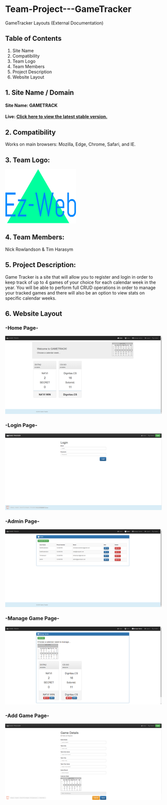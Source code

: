 # Team-Project---GameTracker
GameTracker Layouts (External Documentation)

## Table of Contents
  1. Site Name
  2. Compatibility
  3. Team Logo
  4. Team Members
  5. Project Description
  6. Website Layout


## 1. Site Name / Domain
#### Site Name: GAMETRACK
#### Live:  [Click here to view the latest stable version.](http://game-track.azurewebsites.net/Default.aspx)

## 2. Compatibility
Works on main browsers: Mozilla, Edge, Chrome, Safari, and IE.

## 3. Team Logo:
![alt tag](https://github.com/NickRowlandson/Team-Project---GameTracker/blob/master/layout-images/TeamLogo.png)

## 4. Team Members:
Nick Rowlandson & Tim Harasym

## 5. Project Description:
Game Tracker is a site that will allow you to register and login in order to keep track of up to 4 games of your choice for each calendar week in the year. You will be able to perform full CRUD operations in order to manage your tracked games and there will also be an option to view stats on specific calendar weeks.

## 6. Website Layout
### -Home Page-
![alt tag](https://github.com/NickRowlandson/Team-Project---GameTracker/blob/master/layout-images/home.png)

### -Login Page-
![alt tag](https://github.com/NickRowlandson/Team-Project---GameTracker/blob/master/layout-images/LoginPage.PNG)

### -Admin Page-
![alt tag](https://github.com/NickRowlandson/Team-Project---GameTracker/blob/master/layout-images/users.png)

### -Manage Game Page-
![alt tag](https://github.com/NickRowlandson/Team-Project---GameTracker/blob/master/layout-images/managegames.png)

### -Add Game Page-
![alt tag](https://github.com/NickRowlandson/Team-Project---GameTracker/blob/master/layout-images/AddGame.PNG)
